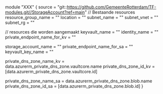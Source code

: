 module "XXX" {
  source = "git::https://github.com/GemeenteRotterdam/TF-modules.git//StorageAccount?ref=main"
  // Bestaande resources
  resource_group_name = ""
  location            = ""
  subnet_name         = ""
  subnet_vnet         = ""
  subnet_rg           = ""

  // resources die worden aangemaakt
  keyvault_name                = ""
  identity_name                = ""
  private_endpoint_name_for_kv = ""

  storage_account_name         = ""
  private_endpoint_name_for_sa = ""
  keyvault_key_name            = ""

  private_dns_zone_name_kv = data.azurerm_private_dns_zone.vaultcore.name
  private_dns_zone_id_kv   = [data.azurerm_private_dns_zone.vaultcore.id]

  private_dns_zone_name_sa = data.azurerm_private_dns_zone.blob.name
  private_dns_zone_id_sa   = [data.azurerm_private_dns_zone.blob.id]
}

